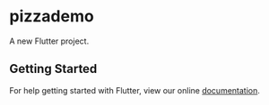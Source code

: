 # pizzademo

A new Flutter project.

## Getting Started

For help getting started with Flutter, view our online
[documentation](http://flutter.io/).
